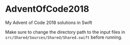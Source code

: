 # AdventOfCode2018

My Advent of Code 2018 solutions in Swift

Make sure to change the directory path to the input files in `src/Shared/Sources/Shared/Shared.swift` before running.
